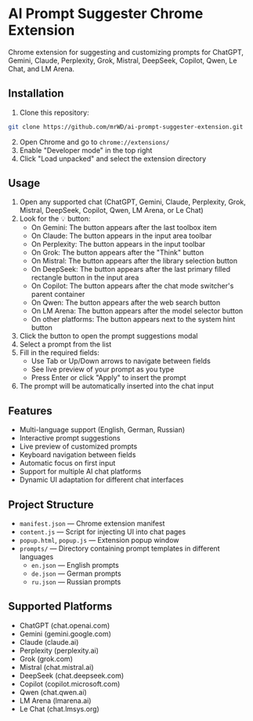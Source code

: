 # AI Prompt Suggester Chrome Extension

Chrome extension for suggesting and customizing prompts for ChatGPT, Gemini, Claude, Perplexity, Grok, Mistral, DeepSeek, Copilot, Qwen, Le Chat, and LM Arena.

## Installation

1. Clone this repository:
```bash
git clone https://github.com/mrWD/ai-prompt-suggester-extension.git
```

2. Open Chrome and go to `chrome://extensions/`
3. Enable "Developer mode" in the top right
4. Click "Load unpacked" and select the extension directory

## Usage

1. Open any supported chat (ChatGPT, Gemini, Claude, Perplexity, Grok, Mistral, DeepSeek, Copilot, Qwen, LM Arena, or Le Chat)
2. Look for the 💡 button:
   - On Gemini: The button appears after the last toolbox item
   - On Claude: The button appears in the input area toolbar
   - On Perplexity: The button appears in the input toolbar
   - On Grok: The button appears after the "Think" button
   - On Mistral: The button appears after the library selection button
   - On DeepSeek: The button appears after the last primary filled rectangle button in the input area
   - On Copilot: The button appears after the chat mode switcher's parent container
   - On Qwen: The button appears after the web search button
   - On LM Arena: The button appears after the model selector button
   - On other platforms: The button appears next to the system hint button
3. Click the button to open the prompt suggestions modal
4. Select a prompt from the list
5. Fill in the required fields:
   - Use Tab or Up/Down arrows to navigate between fields
   - See live preview of your prompt as you type
   - Press Enter or click "Apply" to insert the prompt
6. The prompt will be automatically inserted into the chat input

## Features

- Multi-language support (English, German, Russian)
- Interactive prompt suggestions
- Live preview of customized prompts
- Keyboard navigation between fields
- Automatic focus on first input
- Support for multiple AI chat platforms
- Dynamic UI adaptation for different chat interfaces

## Project Structure
- `manifest.json` — Chrome extension manifest
- `content.js` — Script for injecting UI into chat pages
- `popup.html`, `popup.js` — Extension popup window
- `prompts/` — Directory containing prompt templates in different languages
  - `en.json` — English prompts
  - `de.json` — German prompts
  - `ru.json` — Russian prompts

## Supported Platforms
- ChatGPT (chat.openai.com)
- Gemini (gemini.google.com)
- Claude (claude.ai)
- Perplexity (perplexity.ai)
- Grok (grok.com)
- Mistral (chat.mistral.ai)
- DeepSeek (chat.deepseek.com)
- Copilot (copilot.microsoft.com)
- Qwen (chat.qwen.ai)
- LM Arena (lmarena.ai)
- Le Chat (chat.lmsys.org)